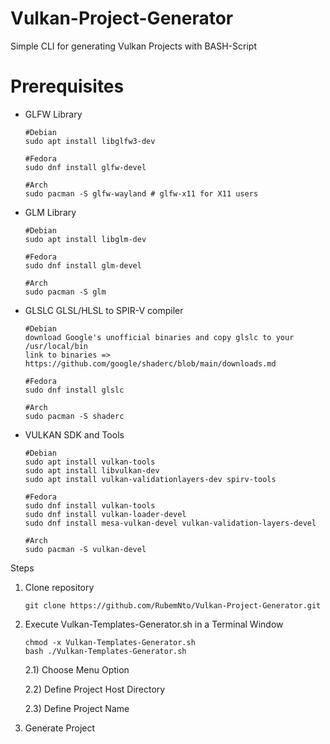 # Vulkan-Project-Generator
Simple CLI for generating Vulkan Projects with BASH-Script

# Prerequisites<br>
* GLFW Library
  ```
  #Debian
  sudo apt install libglfw3-dev
  
  #Fedora
  sudo dnf install glfw-devel
  
  #Arch
  sudo pacman -S glfw-wayland # glfw-x11 for X11 users
  ```
* GLM Library
  ```
  #Debian
  sudo apt install libglm-dev
  
  #Fedora
  sudo dnf install glm-devel
  
  #Arch
  sudo pacman -S glm
  ```
* GLSLC GLSL/HLSL to SPIR-V compiler
  ```
  #Debian
  download Google's unofficial binaries and copy glslc to your /usr/local/bin
  link to binaries => https://github.com/google/shaderc/blob/main/downloads.md
  
  #Fedora
  sudo dnf install glslc
  
  #Arch
  sudo pacman -S shaderc
  ```
* VULKAN SDK and Tools
  ```
  #Debian
  sudo apt install vulkan-tools
  sudo apt install libvulkan-dev
  sudo apt install vulkan-validationlayers-dev spirv-tools
  
  #Fedora
  sudo dnf install vulkan-tools
  sudo dnf install vulkan-loader-devel
  sudo dnf install mesa-vulkan-devel vulkan-validation-layers-devel
  
  #Arch
  sudo pacman -S vulkan-devel
  ```
Steps
1) Clone repository
   ```
   git clone https://github.com/RubemNto/Vulkan-Project-Generator.git
   ```
2) Execute Vulkan-Templates-Generator.sh in a Terminal Window
    ```
    chmod -x Vulkan-Templates-Generator.sh
    bash ./Vulkan-Templates-Generator.sh
    ```
    2.1) Choose Menu Option
  
    2.2) Define Project Host Directory 
  
    2.3) Define Project Name

3) Generate Project
